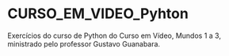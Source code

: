# CURSO_EM_VIDEO_Pyhton
Exercícios do curso de Python do Curso em Vídeo, Mundos 1 a 3, ministrado pelo professor Gustavo Guanabara.
